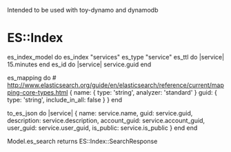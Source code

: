 Intended to be used with toy-dynamo and dynamodb

# ES::Index

es_index_model do
  es_index "services"
  es_type "service"
  es_ttl do |service|
    15.minutes
  end
  es_id do |service|
    service.guid
  end

  es_mapping do
    # http://www.elasticsearch.org/guide/en/elasticsearch/reference/current/mapping-core-types.html
    {
      name: { type: 'string', analyzer: 'standard' }
      guid: { type: 'string', include_in_all: false }
    }
  end

  to_es_json do |service|
    {
      name: service.name,
      guid: service.guid,
      description: service.description,
      account_guid: service.account_guid,
      user_guid: service.user_guid,
      is_public: service.is_public
    }
  end
end

Model.es_search
  returns ES::Index::SearchResponse
